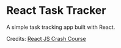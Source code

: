 # React Task Tracker
A simple task tracking app built with React.


Credits:
[React JS Crash Course](https://www.youtube.com/watch?v=w7ejDZ8SWv8)
